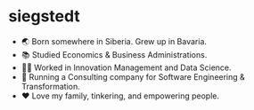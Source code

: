 # siegstedt

- 🌏 Born somewhere in Siberia. Grew up in Bavaria. 
- 📚 Studied Economics & Business Administrations.
- 🧑‍🚀 Worked in Innovation Management and Data Science.
- 🚀 Running a Consulting company for Software Engineering & Transformation.
- ❤️ Love my family, tinkering, and empowering people.
